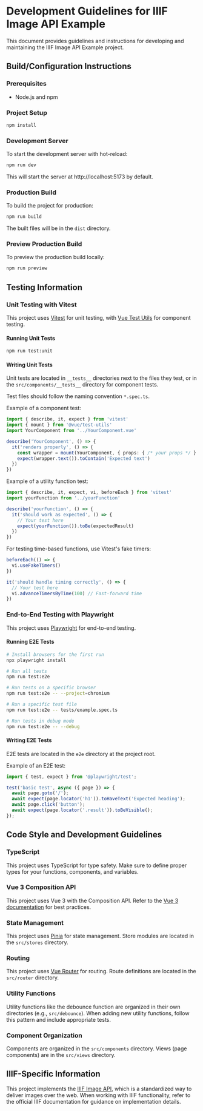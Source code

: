 # Development Guidelines for IIIF Image API Example

This document provides guidelines and instructions for developing and maintaining the IIIF Image API Example project.

## Build/Configuration Instructions

### Prerequisites
- Node.js and npm

### Project Setup
```sh
npm install
```

### Development Server
To start the development server with hot-reload:
```sh
npm run dev
```
This will start the server at http://localhost:5173 by default.

### Production Build
To build the project for production:
```sh
npm run build
```
The built files will be in the `dist` directory.

### Preview Production Build
To preview the production build locally:
```sh
npm run preview
```

## Testing Information

### Unit Testing with Vitest

This project uses [Vitest](https://vitest.dev/) for unit testing, with [Vue Test Utils](https://test-utils.vuejs.org/) for component testing.

#### Running Unit Tests
```sh
npm run test:unit
```

#### Writing Unit Tests

Unit tests are located in `__tests__` directories next to the files they test, or in the `src/components/__tests__` directory for component tests.

Test files should follow the naming convention `*.spec.ts`.

Example of a component test:
```typescript
import { describe, it, expect } from 'vitest'
import { mount } from '@vue/test-utils'
import YourComponent from '../YourComponent.vue'

describe('YourComponent', () => {
  it('renders properly', () => {
    const wrapper = mount(YourComponent, { props: { /* your props */ } })
    expect(wrapper.text()).toContain('Expected text')
  })
})
```

Example of a utility function test:
```typescript
import { describe, it, expect, vi, beforeEach } from 'vitest'
import yourFunction from '../yourFunction'

describe('yourFunction', () => {
  it('should work as expected', () => {
    // Your test here
    expect(yourFunction()).toBe(expectedResult)
  })
})
```

For testing time-based functions, use Vitest's fake timers:
```typescript
beforeEach(() => {
  vi.useFakeTimers()
})

it('should handle timing correctly', () => {
  // Your test here
  vi.advanceTimersByTime(100) // Fast-forward time
})
```

### End-to-End Testing with Playwright

This project uses [Playwright](https://playwright.dev/) for end-to-end testing.

#### Running E2E Tests
```sh
# Install browsers for the first run
npx playwright install

# Run all tests
npm run test:e2e

# Run tests on a specific browser
npm run test:e2e -- --project=chromium

# Run a specific test file
npm run test:e2e -- tests/example.spec.ts

# Run tests in debug mode
npm run test:e2e -- --debug
```

#### Writing E2E Tests

E2E tests are located in the `e2e` directory at the project root.

Example of an E2E test:
```typescript
import { test, expect } from '@playwright/test';

test('basic test', async ({ page }) => {
  await page.goto('/');
  await expect(page.locator('h1')).toHaveText('Expected heading');
  await page.click('button');
  await expect(page.locator('.result')).toBeVisible();
});
```

## Code Style and Development Guidelines

### TypeScript

This project uses TypeScript for type safety. Make sure to define proper types for your functions, components, and variables.

### Vue 3 Composition API

This project uses Vue 3 with the Composition API. Refer to the [Vue 3 documentation](https://v3.vuejs.org/guide/composition-api-introduction.html) for best practices.

### State Management

This project uses [Pinia](https://pinia.vuejs.org/) for state management. Store modules are located in the `src/stores` directory.

### Routing

This project uses [Vue Router](https://router.vuejs.org/) for routing. Route definitions are located in the `src/router` directory.

### Utility Functions

Utility functions like the debounce function are organized in their own directories (e.g., `src/debounce`). When adding new utility functions, follow this pattern and include appropriate tests.

### Component Organization

Components are organized in the `src/components` directory. Views (page components) are in the `src/views` directory.

## IIIF-Specific Information

This project implements the [IIIF Image API](https://iiif.io/api/image/3.0/), which is a standardized way to deliver images over the web. When working with IIIF functionality, refer to the official IIIF documentation for guidance on implementation details.